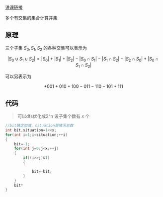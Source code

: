 [讲课链接](https://www.bilibili.com/video/BV1J14y137k1/?spm_id_from=333.999.0.0)

多个有交集的集合计算并集
## 原理
三个子集 $S_0,S_1,S_2$ 的各种交集可以表示为

$$|S_0\cup S_1\cup S_2|=|S_0|+|S_1|+|S_2|-|S_0\cap S_1|-|S_1\cap S_2|-|S_2\cap S_0|+|S_0\cap S_1\cap S_2|$$

可以另表示为

$$+001+010+100-011-110-101+111$$

## 代码
>可以dfs优化成2^n
设子集个数有 $x$ 个
```c++
//bit确定加减，situation是情况总数
int bit,situation=1<<x;
for(int i=1;i<situation;++i)
{
    bit=-1;
    for(int j=0;j<x;++j)
    {
        if((i>>j)&1)
        {

            bit=-bit;
        }
    }
    bit*
}
```
